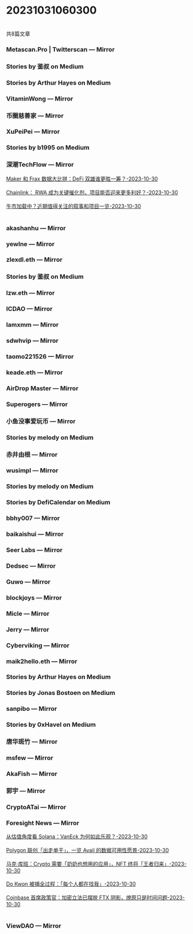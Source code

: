 <h1>20231031060300</h1><br/>共8篇文章


###  Metascan.Pro | Twitterscan — Mirror











###  Stories by 鉴叔 on Medium









###  Stories by Arthur Hayes on Medium









###  VitaminWong — Mirror









###  币圈慈善家 — Mirror











###  XuPeiPei — Mirror













###  Stories by b1995 on Medium







###  深潮TechFlow — Mirror

<a target=_blank rel=nofollow href="https://mirror.xyz/0x0E58bB9795a9D0F065e3a8Cc2aed2A63D6977d8A/-VKNgTVLNURruIgnNfB8jeESx08cYNuhw84MyQc5RB0" >Maker 和 Frax  数据大比拼：DeFi 双雄谁更胜一筹？-2023-10-30</a><br/><br/><a target=_blank rel=nofollow href="https://mirror.xyz/0x0E58bB9795a9D0F065e3a8Cc2aed2A63D6977d8A/Yyx_BBXM0L74ge2LeqaH3VbEDhvG343DgYegKL6ixe0" >Chainlink： RWA 成为关键催化剂，项目能否迎来更多利好？-2023-10-30</a><br/><br/><a target=_blank rel=nofollow href="https://mirror.xyz/0x0E58bB9795a9D0F065e3a8Cc2aed2A63D6977d8A/UES4J_lB9U1Ks5OuJUZGQUl0gEWQCpxIZwWQJwAlrnI" >牛市加载中？近期值得关注的叙事和项目一览-2023-10-30</a><br/><br/>









###  akashanhu — Mirror











###  yewlne — Mirror













###  zlexdl.eth — Mirror











###  Stories by 鉴叔 on Medium

















###  lzw.eth — Mirror











###  ICDAO — Mirror

















###  Iamxmm — Mirror













###  sdwhvip — Mirror







###  taomo221526 — Mirror



















###  keade.eth — Mirror









###  AirDrop Master — Mirror













###  Superogers — Mirror

















###  小鱼没事爱玩币 — Mirror







###  Stories by melody on Medium











###  赤井由根 — Mirror













###  wusimpl — Mirror









###  Stories by melody on Medium







###  Stories by DefiCalendar on Medium















###  bbhy007 — Mirror







###  baikaishui — Mirror









###  Seer Labs — Mirror

















###  Dedsec — Mirror











###  Guwo — Mirror



















###  blockjoys — Mirror















###  Micle — Mirror

















###  Jerry — Mirror











###  Cyberviking — Mirror







###  maik2hello.eth — Mirror













###  Stories by Arthur Hayes on Medium









###  Stories by Jonas Bostoen on Medium









###  sanpibo — Mirror







###  Stories by 0xHavel on Medium











###  唐华斑竹 — Mirror









###  msfew — Mirror























###  AkaFish — Mirror

















###  郭宇 — Mirror















###  CryptoATai — Mirror









###  Foresight News — Mirror

<a target=_blank rel=nofollow href="https://mirror.xyz/foresightnews.eth/--It3E7X6448l6YUf9_Kck_P1T8bg-bgeU_A-GsurCI" >从估值角度看 Solana：VanEck 为何如此乐观？-2023-10-30</a><br/><br/><a target=_blank rel=nofollow href="https://mirror.xyz/foresightnews.eth/-V0SpvAmursFIqkNVlWUvTc7SCrWbhEIh6HkeLonv88" >Polygon 联创「出走单干」，一览 Avail 的数据可用性愿景-2023-10-30</a><br/><br/><a target=_blank rel=nofollow href="https://mirror.xyz/foresightnews.eth/b1mJmsgWUe099DKXt0he3K6yD13JQz2fZisQUQG0bKk" >马克·库班：Crypto 需要「奶奶也想用的应用」，NFT 终将「王者归来」-2023-10-30</a><br/><br/><a target=_blank rel=nofollow href="https://mirror.xyz/foresightnews.eth/8nQz2sfJJ_7lxxaKiL2TnQKljPin9OurTn-x5QdpZe8" >Do Kwon 被捕全过程：「每个人都在找我」-2023-10-30</a><br/><br/><a target=_blank rel=nofollow href="https://mirror.xyz/foresightnews.eth/om4jUi7FP0w22YzzrGR5eoQjwUNrBDqQYa27wN3mBW4" >Coinbase 首席政策官：加密立法已摆脱 FTX 阴影，燎原只是时间问题-2023-10-30</a><br/><br/>











###  ViewDAO — Mirror







